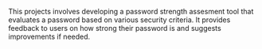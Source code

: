 This projects involves developing a password strength assesment tool that evaluates a password based on various security criteria.
It provides feedback to users on how strong their password is and suggests improvements if needed.
